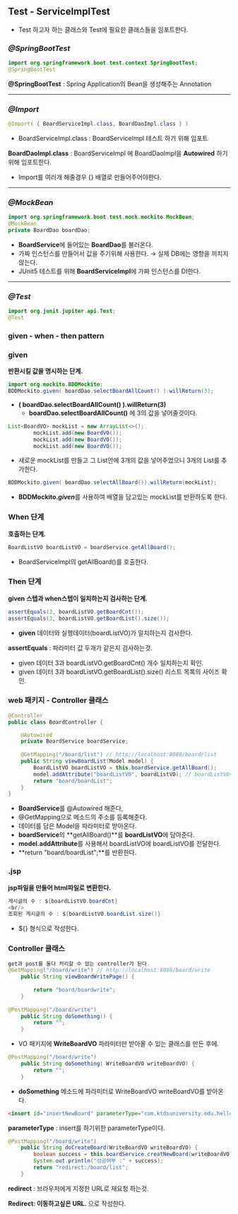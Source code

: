 ## **Test - ServiceImplTest**

- Test 하고자 하는 클래스와 Test에 필요한 클래스들을 임포트한다.

### *@SpringBootTest*

```java
import org.springframework.boot.test.context.SpringBootTest;
@SpringBootTest
```

**@SpringBootTest** : Spring Application의 Bean을 생성해주는 Annotation

---

### *@Import*

```java
@Import( { BoardServiceImpl.class, BoardDaoImpl.class } )
```

- BoardServiceImpl.class : BoardServiceImpl 테스트 하기 위해 임포트

**BoardDaoImpl.class** : BoardServiceImpl 에 BoardDaoImpl을 **Autowired** 하기 위해 임포트한다.

- Import를 여러개 해줄경우 {} 배열로 만들어주어야한다.

---

### *@MockBean*

```java
import org.springframework.boot.test.mock.mockito.MockBean;
@MockBean
private BoardDao boardDao;
```

- **BoardService**에 들어있는 **BoardDao**를 불러온다.
- 가짜 인스턴스를 만들어서 값을 주기위해 사용한다. → 실제 DB에는 영향을 끼치지 않는다.
- JUnit5 테스트를 위해 **BoardServiceImpl**에 가짜 인스턴스를 DI한다.

---

### *@Test*

```java
import org.junit.jupiter.api.Test;
@Test
```

### given - when - then pattern

### given

**반환시킬 값을 명시하는 단계.**

```java
import org.mockito.BDDMockito;
BDDMockito.given( boardDao.selectBoardAllCount() ).willReturn(3);
```

- **( boardDao.selectBoardAllCount() ).willReturn(3)**
    - **boardDao.selectBoardAllCount()** 에 3의 값을 넣어줄것이다.

```java
List<BoardVO> mockList = new ArrayList<>();
		mockList.add(new BoardVO());
		mockList.add(new BoardVO());
		mockList.add(new BoardVO());
```

- 새로운 mockList를 만들고 그 List안에 3개의 값을 넣어주었으니 3개의 List를 추가한다.

```java
BDDMockito.given( boardDao.selectAllBoard()).willReturn(mockList);
```

- **BDDMockito.*given***를 사용하여 배열을 담고있는 mockList를 반환하도록 한다.

### When 단계

**호출하는 단계.**

```java
BoardListVO boardListVO = boardService.getAllBoard();
```

- BoardServiceImpl의 getAllBoard()를 호출한다.

### Then 단계

**given 스텝과 when스텝이 일치하는지 검사하는 단계.**

```java
assertEquals(3, boardListVO.getBoardCnt());
assertEquals(3, boardListVO.getBoardList().size());
```

- **given** 데이터와 실행데이터(boardListVO)가 일치하는지 검사한다.

**assertEquals** : 파라미터 값 두개가 같은지 검사하는것.

- given 데이터 3과 boardListVO.getBoardCnt() 개수 일치하는지 확인.
- given 데이터 3과 boardListVO.getBoardList().size() 리스트 목록의 사이즈 확인.

### web 패키지 - Controller 클래스

```java
@Controller
public class BoardController {

	@Autowired
	private BoardService boardService;
	
	@GetMapping("/board/list") // http://localhost:8080/board/list
	public String viewBoardList(Model model) {
		BoardListVO boardListVO = this.boardService.getAllBoard();
		model.addAttribute("boardListVO", boardListVO); // boardListVO에 boardListVO를 전달.
		return "board/boardList";
	}
}
```

- **BoardService**를 @Autowired 해준다,
- @GetMapping으로 메소드의 주소를 등록해준다.
- 데이터를 담은 Model을 파라미터로 받아온다.
- **boardService**의 **getAllBoard()**를 **boardListVO**에 담아준다.
- **model.addAttribute**를 사용해서 boardListVO에 boardListVO를 전달한다.
- **return "board/boardList";**를 반환한다.

### .jsp

**jsp파일을 만들어 html파일로 변환한다.**

```java
게시글의 수 : ${boardListVO.boardCnt}
<br/>
조회된 게시글의 수 : ${boardListVO.boardList.size()}
```

- ${} 형식으로 작성한다.

### Controller 클래스

```java
get과 post를 둘다 처리할 수 있는 controller가 된다.
@GetMapping("/board/write") // http://localhost:8080/board/write
	public String viewBoardWritePage() {
		
		return "board/boardwrite";
	}
	
@PostMapping("/board/write")
	public String doSomething() {
		return "";
	}
```

- VO 패키지에 **WriteBoardVO** 파라미터만 받아올 수 있는 클래스를 만든 후에.

```java
@PostMapping("/board/write")
	public String doSomething( WriteBoardVO writeBoardVO) {
		return "";
	}
```

- **doSomething** 메소드에 파라미터로 WriteBoardVO writeBoardVO를 받아온다.

```html
<insert id="insertNewBoard" parameterType="com.ktdsuniversity.edu.hello_spring.bbs.vo.WriteBoardVO">
```

**parameterType** : insert를 하기위한 parameterType이다.

```java
@PostMapping("/board/write")
	public String doCreateBoard(WriteBoardVO writeBoardVO) {
		boolean success = this.boardService.creatNewBoard(writeBoardVO);
		System.out.println("성공여부 :" + success);
		return "redirect:/board/list";
	}
```

**redirect** : 브라우저에게 지정한 URL로 재요청 하는것.

**Redirect: 이동하고싶은 URL.** 으로 작성한다.
